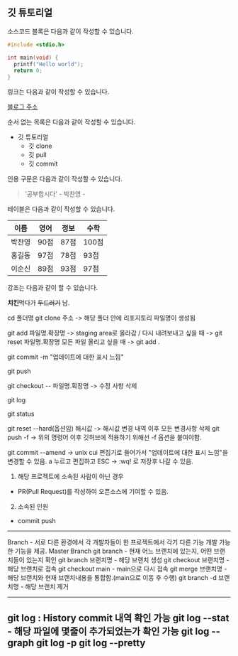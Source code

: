 ## 깃 튜토리얼

소스코드 블록은 다음과 같이 작성할 수 있습니다.

```c
#include <stdio.h>

int main(void) {
  printf("Hello world");
  return 0;
}
```

링크는 다음과 같이 작성할 수 있습니다.

[블로그 주소](https://blog.naver.com/noglass_gongdae)

순서 없는 목록은 다음과 같이 작성할 수 있습니다.

* 깃 튜토리얼
  * 깃 clone
  * 깃 pull
  * 깃 commit

인용 구문은 다음과 같이 작성할 수 있습니다.

> '공부합시다' - 박찬영 -

테이블은 다음과 같이 작성할 수 있습니다.

이름|영어|정보|수학
---|---|---|---|
박찬영|90점|87점|100점|
홍길동|97점|78점|93점|
이순신|89점|93점|97점|

강조는 다음과 같이 할 수 있습니다.

**치킨**먹다가 ~~두드러기~~ 남.

cd 폴더명
git clone 주소 -> 해당 폴더 안에 리포지토리 파일명이 생성됨

git add 파일명.확장명 -> staging area로 올라감 / 다시 내려보내고 싶을 때 -> git reset 파일명.확장명
	모든 파일 올리고 싶을 때 -> git add .
 
git commit -m "업데이트에 대한 표시 느낌"

git push

git checkout -- 파일명.확장명 -> 수정 사항 삭제

git log

git status

git reset --hard(옵션임) 해시값 -> 해시값 변경 내역 이후 모든 변경사항 삭제
git push -f -> 위의 명령어 이후 깃허브에 적용하기 위해선 -f 옵션을 붙여야함.

git commit --amend -> unix cui 편집기로 들어가서 "업데이트에 대한 표시 느낌"을 변경할 수 있음.
		      a 누르고 편집하고 ESC -> :wq! 로 저장후 나갈 수 있음.


1. 해당 프로젝트에 소속된 사람이 아닌 경우
- PR(Pull Request)를 작성하여 오픈소스에 기여할 수 있음.
2. 소속된 인원
- commit push

-------------------------------------------------------------------
Branch - 서로 다른 환경에서 각 개발자들이 한 프로젝트에서 각기 다른 기능 개발 가능한 기능을 제공.
Master Branch
git branch - 현재 어느 브랜치에 있는지, 어떤 브랜치들이 있는지 확인
git branch 브랜치명 - 해당 브랜치 생성
git checkout 브랜치명 - 해당 브랜치로 접속
git checkout main - main으로 다시 접속
git merge 브랜치명 - 해당 브랜치와 현재 브랜치내용을 통합함.(main으로 이동 후 수행)
git branch -d 브랜치명 - 해당 브랜치 제거

-------------------------------------------------------------------
git log : History commit 내역 확인 가능
git log --stat - 해당 파일에 몇줄이 추가되었는가 확인 가능
git log --graph
git log -p
git log --pretty
-------------------------------------------------------------------

